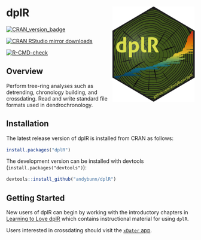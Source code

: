 
# dplR <img src="https://github.com/AndyBunn/dplR/blob/master/dplR_Sticker.png" width="220" align="right" />

[![CRAN_version_badge](https://www.r-pkg.org/badges/version/dplR)](https://cran.r-project.org/package=dplR)

[![CRAN RStudio mirror downloads](https://cranlogs.r-pkg.org/badges/last-month/dplR?color=blue)](https://r-pkg.org/pkg/dplR)

  <!-- badges: start -->
  [![R-CMD-check](https://github.com/andybunn/dplR/workflows/R-CMD-check/badge.svg)](https://github.com/andybunn/dplR/actions)
  <!-- badges: end -->
  
## Overview

Perform tree-ring analyses such as detrending, chronology building,
and crossdating. Read and write standard file formats used in
dendrochronology.

## Installation

The latest release version of dplR is installed from CRAN as follows:

```R
install.packages("dplR")
```

The development version can be installed with devtools
(`install.packages("devtools")`):

```R
devtools::install_github("andybunn/dplR")
```

## Getting Started

New users of dplR can begin by working with the introductory chapters in [Learning to Love dplR](https://opendendro.github.io/dplR-workshop/) which contains instructional material for using `dplR`.

Users interested in crossdating should visit the [`xDater` app](https://andybunn.shinyapps.io/xDateR/). 
